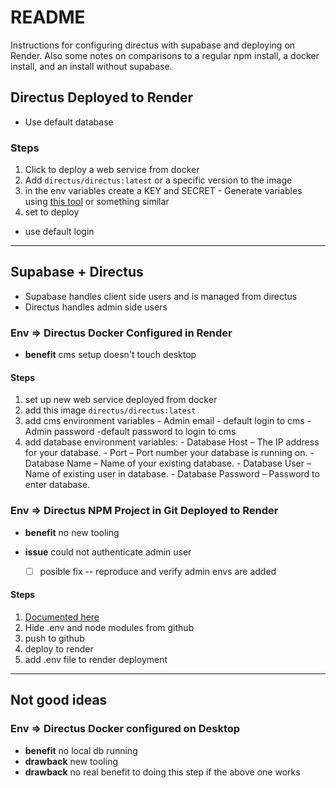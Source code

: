# README

Instructions for configuring directus with supabase and deploying on Render. Also some notes on comparisons to a regular npm install, a docker install, and an install without supabase.

## Directus Deployed to Render

- Use default database

### Steps

1. Click to deploy a web service from docker
2. Add `directus/directus:latest` or a specific version to the image
3. in the env variables create a KEY and SECRET - Generate variables using [this tool](https://generate-secret.vercel.app/32) or something similar
4. set to deploy

- use default login

---

## Supabase + Directus

- Supabase handles client side users and is managed from directus
- Directus handles admin side users

### Env => Directus Docker Configured in Render

- **benefit** cms setup doesn't touch desktop

#### Steps

1. set up new web service deployed from docker
2. add this image `directus/directus:latest`
3. add cms environment variables - Admin email - default login to cms - Admin password -default password to login to cms
4. add database environment variables: - Database Host – The IP address for your database. - Port – Port number your database is running on. - Database Name – Name of your existing database. - Database User – Name of existing user in database. - Database Password – Password to enter database.

### Env => Directus NPM Project in Git Deployed to Render

- **benefit** no new tooling

- **issue** could not authenticate admin user
  - [ ] posible fix -- reproduce and verify admin envs are added

#### Steps

1. [Documented here](https://supabase.com/partners/integrations/directus)
2. Hide .env and node modules from github
3. push to github
4. deploy to render
5. add .env file to render deployment

---

## Not good ideas

### Env => Directus Docker configured on Desktop

- **benefit** no local db running
- **drawback** new tooling
- **drawback** no real benefit to doing this step if the above one works
